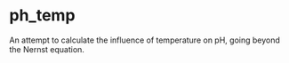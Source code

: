 # ph_temp
An attempt to calculate the influence of temperature on pH, going beyond the Nernst equation.
